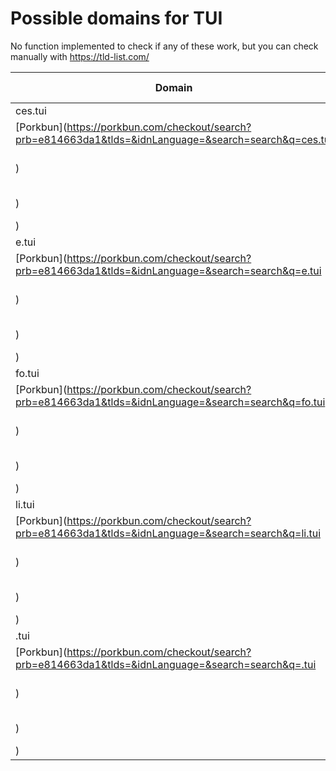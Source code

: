 # Possible domains for TUI

No function implemented to check if any of these work, but you can check manually with https://tld-list.com/

| Domain | Porkbun | NameCheap | Google Domains |
|---|---|---|---|
| ces.tui | [Porkbun](https://porkbun.com/checkout/search?prb=e814663da1&tlds=&idnLanguage=&search=search&q=ces.tui) | [Namecheap](https://www.namecheap.com/domains/registration/results/?domain=ces.tui) | [Google](https://domains.google.com/registrar/search?searchTerm=ces.tui) |
| e.tui | [Porkbun](https://porkbun.com/checkout/search?prb=e814663da1&tlds=&idnLanguage=&search=search&q=e.tui) | [Namecheap](https://www.namecheap.com/domains/registration/results/?domain=e.tui) | [Google](https://domains.google.com/registrar/search?searchTerm=e.tui) |
| fo.tui | [Porkbun](https://porkbun.com/checkout/search?prb=e814663da1&tlds=&idnLanguage=&search=search&q=fo.tui) | [Namecheap](https://www.namecheap.com/domains/registration/results/?domain=fo.tui) | [Google](https://domains.google.com/registrar/search?searchTerm=fo.tui) |
| li.tui | [Porkbun](https://porkbun.com/checkout/search?prb=e814663da1&tlds=&idnLanguage=&search=search&q=li.tui) | [Namecheap](https://www.namecheap.com/domains/registration/results/?domain=li.tui) | [Google](https://domains.google.com/registrar/search?searchTerm=li.tui) |
| .tui | [Porkbun](https://porkbun.com/checkout/search?prb=e814663da1&tlds=&idnLanguage=&search=search&q=.tui) | [Namecheap](https://www.namecheap.com/domains/registration/results/?domain=.tui) | [Google](https://domains.google.com/registrar/search?searchTerm=.tui) |
